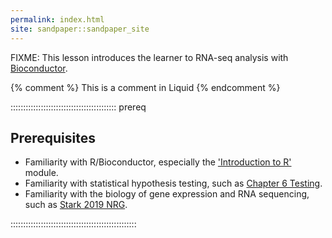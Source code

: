 ```yaml
---
permalink: index.html
site: sandpaper::sandpaper_site
---
```


FIXME: This lesson introduces the learner to RNA-seq analysis with [Bioconductor](https://bioconductor.org/).

<!-- this is an html comment -->

{% comment %} This is a comment in Liquid {% endcomment %}

::::::::::::::::::::::::::::::::::::::::::  prereq

## Prerequisites

- Familiarity with R/Bioconductor, especially the ['Introduction to R'](https://carpentries-incubator.github.io/bioc-intro/) module.
- Familiarity with statistical hypothesis testing, such as [Chapter 6 Testing](https://web.stanford.edu/class/bios221/book/06-chap.html).
- Familiarity with the biology of gene expression and RNA sequencing, such as [Stark 2019 NRG](https://pubmed.gov/31341269).
  

::::::::::::::::::::::::::::::::::::::::::::::::::




